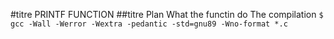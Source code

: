 #titre PRINTF FUNCTION
##titre Plan
What the functin do
The compilation
`$ gcc -Wall -Werror -Wextra -pedantic -std=gnu89 -Wno-format *.c`
